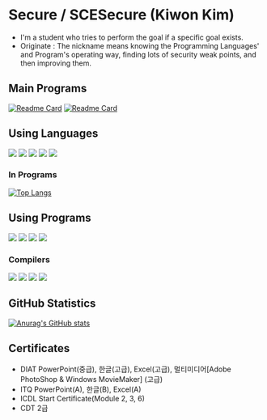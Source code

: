 # Secure / SCESecure (Kiwon Kim)

* I'm a student who tries to perform the goal if a specific goal exists.
* Originate : The nickname means knowing the Programming Languages' and Program's operating way, finding lots of security weak points, and then improving them.

## Main Programs  
[![Readme Card](https://github-readme-stats.vercel.app/api/pin/?username=SCESecure&repo=S.Util&theme=dark&hide_border=true)](https://github.com/SCESecure/S.Util)
[![Readme Card](https://github-readme-stats.vercel.app/api/pin/?username=SCESecure&repo=S.I-School_Information-&theme=dark&hide_border=true)](https://github.com/SCESecure/S.I-School_Information-)

## Using Languages
<p align='left'>
  <img src="https://img.shields.io/badge/C-A8B9CC?style=flat-square&logo=C&logoColor=white"/>
  <img src="https://img.shields.io/badge/Python-3776AB?style=flat-square&logo=Python&logoColor=white"/>
  <img src="https://img.shields.io/badge/Java-007396?style=flat-square&logo=Java&logoColor=white"/>
  <img src="https://img.shields.io/badge/HTML5-E34F26?style=flat-square&logo=HTML5&logoColor=white"/>
  <img src="https://img.shields.io/badge/CSS3-1572B6?style=flat-square&logo=CSS3&logoColor=white"/>
</p>

### In Programs
[![Top Langs](https://github-readme-stats.vercel.app/api/top-langs/?username=SCESecure&langs_count=10&layout=compact&theme=dark)](https://github.com/jogilsang/SCESecure)

## Using Programs
<p align='left'>
  <img src="https://img.shields.io/badge/Microsoft PowerPoint-B7472A?style=flat-square&logo=MicrosoftPowerPoint&logoColor=white"/>
  <img src="https://img.shields.io/badge/Microsoft Excel-217346?style=flat-square&logo=Microsoft Excel&logoColor=white"/>
  <img src="https://img.shields.io/badge/Adobe PhotoShop-31A8FF?style=flat-square&logo=Adobe PhotoShop&logoColor=white"/>
  <img src="https://img.shields.io/badge/Synology-B5B5B6?style=flat-square&logo=Synology&logoColor=white"/>
</p>

### Compilers
<p align='left'>
  <img src="https://img.shields.io/badge/Visual Studio-5C2D91?style=flat-square&logo=Visual Studio&logoColor=white"/>
  <img src="https://img.shields.io/badge/Visual Studio Code-007ACC?style=flat-square&logo=Visual Studio Code&logoColor=white"/>
  <img src="https://img.shields.io/badge/IntelliJ IDEA-000000?style=flat-square&logo=IntelliJ IDEA&logoColor=white"/>
  <img src="https://img.shields.io/badge/PyCharm-000000?style=flat-square&logo=PyCharm&logoColor=white"/>
</p>

## GitHub Statistics 
[![Anurag's GitHub stats](https://github-readme-stats.vercel.app/api?username=SCESecure&hide=prs&count_private=true&include_all_commits=true&theme=dracula&hide_border=false)](https://github.com/SCESecure)

## Certificates
<ul>
  <li>DIAT PowerPoint(중급), 한글(고급), Excel(고급), 멀티미디어[Adobe PhotoShop & Windows MovieMaker] (고급)</li>
  <li>ITQ PowerPoint(A), 한글(B), Excel(A)</a></li>
  <li>ICDL Start Certificate(Module 2, 3, 6)</li>
  <li>CDT 2급</li>
</ul>

